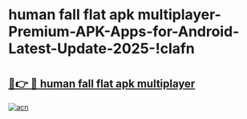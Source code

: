 # human fall flat apk multiplayer-Premium-APK-Apps-for-Android-Latest-Update-2025-!clafn

# <h2><a href="https://googleone.com">🔗👉 🔴 human fall flat apk multiplayer</a></h2>

[![acn](https://github.com/user-attachments/assets/0f9c940e-d8b0-45ae-aac7-cd30a18b3e1c)](https://googleone.com)

